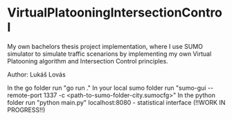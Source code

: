 # VirtualPlatooningIntersectionControl

My own bachelors thesis project implementation, where I use SUMO simulator to simulate traffic scenarions by implementing my own Virtual Platooning algorithm and Intersection Control principles. 

Author: Lukáš Lovás

In the go folder run "go run ."
In your local sumo folder run "sumo-gui --remote-port 1337 -c <path-to-sumo-folder-city.sumocfg>"
In the python folder run "python main.py"
localhost:8080 - statistical interface (!!WORK IN PROGRESS!!)
